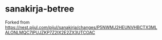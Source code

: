 # sanakirja-betree

Forked from https://nest.pijul.com/pijul/sanakirja/changes/P5NWMJ2HEUNVHBCTX3MLALONLMQC7IPUJZKP7Z2IX2E2ZX3UTCOAC

